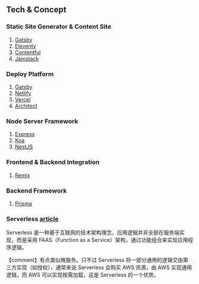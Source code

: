 ## Tech & Concept

### Static Site Generator & Content Site

1. [Gatsby](https://www.gatsbyjs.com/docs)
2. [Eleventy](https://www.11ty.dev/docs/)
3. [Contentful](https://www.contentful.com/)
4. [Jamstack](https://jamstack.org/generators/)

### Deploy Platform

1. [Gatsby](https://www.gatsbyjs.com/docs)
2. [Netlify](https://www.netlify.com/)
3. [Vercel](https://vercel.com/)
4. [Architect](https://arc.codes/)

### Node Server Framework

1. [Express](https://expressjs.com/)
2. [Koa](https://koajs.com/)
3. [NestJS](https://docs.nestjs.com/)

### Frontend & Backend Integration

1. [Remix](https://remix.run/docs/en/main)

### Backend Framework

1. [Prisma](https://www.prisma.io/docs)

### Serverless [article](https://developer.aliyun.com/article/60158?spm=a2c6h.12873639.article-detail.76.54f337393OIJve)

Serverless 是一种基于互联网的技术架构理念，应用逻辑并非全部在服务端实现，而是采用 FAAS（Function as a Service）架构，通过功能组合来实现应用程序逻辑。

【comment】有点类似微服务。只不过 Serverless 将一部分通用的逻辑交由第三方实现（如授权），通常来说 Serverless 会购买 AWS 资源，由 AWS 实现通用逻辑，而 AWS 可以实现按需加载，这是 Serverless 的一个优势。
